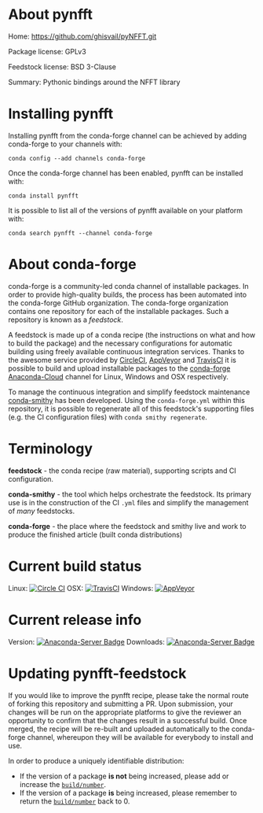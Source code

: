 About pynfft
============

Home: https://github.com/ghisvail/pyNFFT.git

Package license: GPLv3

Feedstock license: BSD 3-Clause

Summary: Pythonic bindings around the NFFT library



Installing pynfft
=================

Installing pynfft from the conda-forge channel can be achieved by adding conda-forge to your channels with:

```
conda config --add channels conda-forge
```

Once the conda-forge channel has been enabled, pynfft can be installed with:

```
conda install pynfft
```

It is possible to list all of the versions of pynfft available on your platform with:

```
conda search pynfft --channel conda-forge
```


About conda-forge
=================

conda-forge is a community-led conda channel of installable packages.
In order to provide high-quality builds, the process has been automated into the
conda-forge GitHub organization. The conda-forge organization contains one repository 
for each of the installable packages. Such a repository is known as a *feedstock*.

A feedstock is made up of a conda recipe (the instructions on what and how to build
the package) and the necessary configurations for automatic building using freely
available continuous integration services. Thanks to the awesome service provided by
[CircleCI](https://circleci.com/), [AppVeyor](http://www.appveyor.com/)
and [TravisCI](https://travis-ci.org/) it is possible to build and upload installable
packages to the [conda-forge](https://anaconda.org/conda-forge)
[Anaconda-Cloud](http://docs.anaconda.org/) channel for Linux, Windows and OSX respectively.

To manage the continuous integration and simplify feedstock maintenance
[conda-smithy](http://github.com/conda-forge/conda-smithy) has been developed.
Using the ``conda-forge.yml`` within this repository, it is possible to regenerate all of
this feedstock's supporting files (e.g. the CI configuration files) with ``conda smithy regenerate``.


Terminology
===========

**feedstock** - the conda recipe (raw material), supporting scripts and CI configuration.

**conda-smithy** - the tool which helps orchestrate the feedstock.
                   Its primary use is in the construction of the CI ``.yml`` files
                   and simplify the management of *many* feedstocks.

**conda-forge** - the place where the feedstock and smithy live and work to
                  produce the finished article (built conda distributions)

Current build status
====================
Linux: [![Circle CI](https://circleci.com/gh/conda-forge/pynfft-feedstock.svg?style=svg)](https://circleci.com/gh/conda-forge/pynfft-feedstock)
OSX: [![TravisCI](https://travis-ci.org/conda-forge/pynfft-feedstock.svg?branch=master)](https://travis-ci.org/conda-forge/pynfft-feedstock) 
Windows: [![AppVeyor](https://ci.appveyor.com/api/projects/status/github/conda-forge/pynfft-feedstock?svg=True)](https://ci.appveyor.com/project/conda-forge/pynfft-feedstock/branch/master)

Current release info
====================
Version: [![Anaconda-Server Badge](https://anaconda.org/conda-forge/pynfft/badges/version.svg)](https://anaconda.org/conda-forge/pynfft)
Downloads: [![Anaconda-Server Badge](https://anaconda.org/conda-forge/pynfft/badges/downloads.svg)](https://anaconda.org/conda-forge/pynfft)


Updating pynfft-feedstock
=========================

If you would like to improve the pynfft recipe, please take the normal
route of forking this repository and submitting a PR. Upon submission, your changes will
be run on the appropriate platforms to give the reviewer an opportunity to confirm that the
changes result in a successful build. Once merged, the recipe will be re-built and uploaded
automatically to the conda-forge channel, whereupon they will be available for everybody to
install and use.

In order to produce a uniquely identifiable distribution:
 * If the version of a package **is not** being increased, please add or increase
   the [``build/number``](http://conda.pydata.org/docs/building/meta-yaml.html#build-number-and-string). 
 * If the version of a package **is** being increased, please remember to return
   the [``build/number``](http://conda.pydata.org/docs/building/meta-yaml.html#build-number-and-string)
   back to 0.
